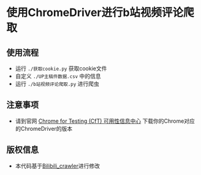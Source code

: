 # 使用ChromeDriver进行b站视频评论爬取
## 使用流程
- 运行 `./获取cookie.py` 获取cookie文件
- 自定义 `./UP主稿件数据.csv` 中的信息
- 运行 `./b站视频评论爬取.py` 进行爬虫
## 注意事项
- 请到官网 [Chrome for Testing (CfT) 可用性信息中心](https://googlechromelabs.github.io/chrome-for-testing/) 下载你的Chrome对应的ChromeDriver的版本
## 版权信息
- 本代码基于[Bilibili_crawler](https://github.com/linyuye/Bilibili_crawler)进行修改